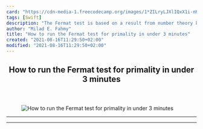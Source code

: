 ```yaml
---
card: "https://cdn-media-1.freecodecamp.org/images/1*ZILryLJXlIQxX1i-nKRPtw.jpeg"
tags: [Swift]
description: "The Fermat test is based on a result from number theory known"
author: "Milad E. Fahmy"
title: "How to run the Fermat test for primality in under 3 minutes"
created: "2021-08-16T11:29:50+02:00"
modified: "2021-08-16T11:29:50+02:00"
---
```

<div class="site-wrapper">
<main id="site-main" class="site-main outer">
<div class="inner">
<article class="post-full post tag-swift tag-mathematics tag-algorithms tag-functional-programming tag-technology ">
<header class="post-full-header">
<h1 class="post-full-title">How to run the Fermat test for primality in under 3 minutes</h1>
</header>
<figure class="post-full-image">
<picture>
<source media="(max-width: 700px)" sizes="1px" srcset="data:image/gif;base64,R0lGODlhAQABAIAAAAAAAP///yH5BAEAAAAALAAAAAABAAEAAAIBRAA7 1w">
<source media="(min-width: 701px)" sizes="(max-width: 800px) 400px,
(max-width: 1170px) 700px,
1400px" srcset="https://cdn-media-1.freecodecamp.org/images/1*ZILryLJXlIQxX1i-nKRPtw.jpeg 300w,
https://cdn-media-1.freecodecamp.org/images/1*ZILryLJXlIQxX1i-nKRPtw.jpeg 600w,
https://cdn-media-1.freecodecamp.org/images/1*ZILryLJXlIQxX1i-nKRPtw.jpeg 1000w,
https://cdn-media-1.freecodecamp.org/images/1*ZILryLJXlIQxX1i-nKRPtw.jpeg 2000w">
<img onerror="this.style.display='none'" src="https://cdn-media-1.freecodecamp.org/images/1*ZILryLJXlIQxX1i-nKRPtw.jpeg" alt="How to run the Fermat test for primality in under 3 minutes">
</picture>
</figure>
<section class="post-full-content">
<div class="post-content">
</div>
<hr>
<hr>
</section>
</article>
</div>
</main>
</div>
<!-- Google Tag Manager (noscript) -->
<!-- End Google Tag Manager (noscript) -->
